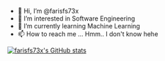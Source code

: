 - 👋 Hi, I’m @farisfs73x
- 👀 I’m interested in Software Engineering
- 🌱 I’m currently learning Machine Learning
- 📫 How to reach me ... Hmm.. I don't know hehe

<!---
farisfs73x/farisfs73x is a ✨ special ✨ repository because its `README.md` (this file) appears on your GitHub profile.
You can click the Preview link to take a look at your changes.
--->

[![farisfs73x's GitHub stats](https://github-readme-stats.vercel.app/api?username=farisfs73x&show_icons=true&theme=synthwave)](https://github.com/anuraghazra/github-readme-stats)
